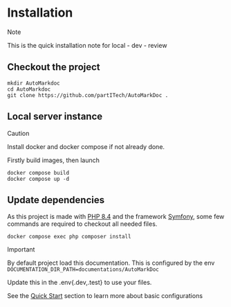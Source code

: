 # Installation

> [!NOTE]
> This is the quick installation note for local - dev - review 



## Checkout the project
```shell
mkdir AutoMarkdoc
cd AutoMarkdoc
git clone https://github.com/partITech/AutoMarkDoc .
```
## Local server instance
> [!CAUTION]
> Install docker and docker compose if not already done.

Firstly build images, then launch
```shell
docker compose build
docker compose up -d
```

## Update dependencies

As this project is made with [PHP 8.4](https://www.php.net/) and the framework [Symfony](https://symfony.com/), some few commands are required to checkout all needed files.

```shell
docker compose exec php composer install
```

> [!IMPORTANT]
> By default project load this documentation. 
> This is configured by the env 
> `DOCUMENTATION_DIR_PATH=documentations/AutoMarkDoc`
> 
> 
> Update this in the .env{.dev,.test} to use your files. 
> 
> See the [Quick Start](quick_start.md) section to learn more about basic configurations